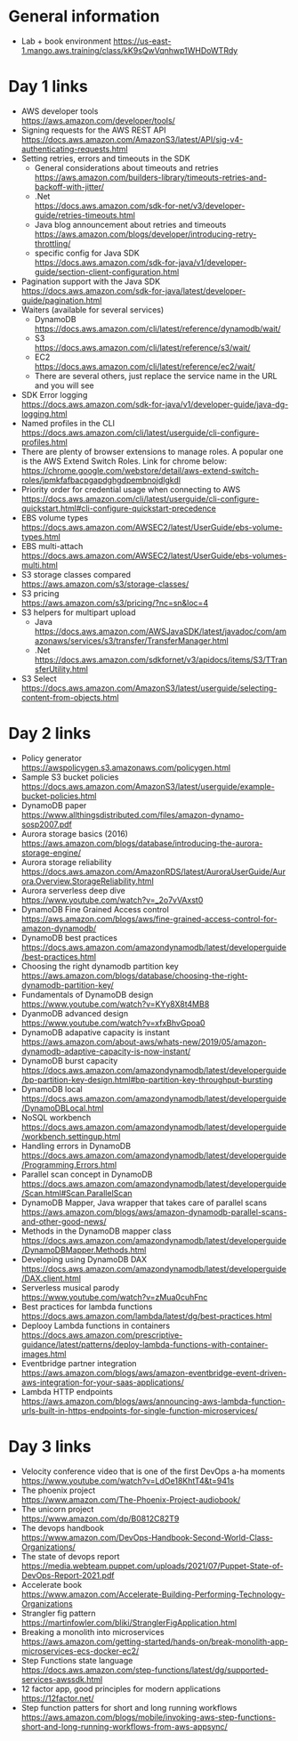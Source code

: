 # General information
- Lab + book environment
https://us-east-1.mango.aws.training/class/kK9sQwVqnhwp1WHDoWTRdy

# Day 1 links

- AWS developer tools<br>https://aws.amazon.com/developer/tools/
- Signing requests for the AWS REST API<br>https://docs.aws.amazon.com/AmazonS3/latest/API/sig-v4-authenticating-requests.html
- Setting retries, errors and timeouts in the SDK
  - General considerations about timeouts and retries<br>https://aws.amazon.com/builders-library/timeouts-retries-and-backoff-with-jitter/
   - .Net<br>https://docs.aws.amazon.com/sdk-for-net/v3/developer-guide/retries-timeouts.html
   - Java blog announcement about retries and timeouts<br>https://aws.amazon.com/blogs/developer/introducing-retry-throttling/
   - specific config for Java SDK<br>https://docs.aws.amazon.com/sdk-for-java/v1/developer-guide/section-client-configuration.html
- Pagination support with the Java SDK<br>https://docs.aws.amazon.com/sdk-for-java/latest/developer-guide/pagination.html
- Waiters (available for several services)
  - DynamoDB<br>https://docs.aws.amazon.com/cli/latest/reference/dynamodb/wait/
  - S3<br>https://docs.aws.amazon.com/cli/latest/reference/s3/wait/
  - EC2<br>https://docs.aws.amazon.com/cli/latest/reference/ec2/wait/
  - There are several others, just replace the service name in the URL and you will see
- SDK Error logging<br>https://docs.aws.amazon.com/sdk-for-java/v1/developer-guide/java-dg-logging.html
- Named profiles in the CLI<br>https://docs.aws.amazon.com/cli/latest/userguide/cli-configure-profiles.html
- There are plenty of browser extensions to manage roles. A popular one is the AWS Extend Switch Roles. Link for chrome below:<br>https://chrome.google.com/webstore/detail/aws-extend-switch-roles/jpmkfafbacpgapdghgdpembnojdlgkdl
- Priority order for credential usage when connecting to AWS<br>https://docs.aws.amazon.com/cli/latest/userguide/cli-configure-quickstart.html#cli-configure-quickstart-precedence
- EBS volume types<br>https://docs.aws.amazon.com/AWSEC2/latest/UserGuide/ebs-volume-types.html
- EBS multi-attach<br>https://docs.aws.amazon.com/AWSEC2/latest/UserGuide/ebs-volumes-multi.html
- S3 storage classes compared<br>https://aws.amazon.com/s3/storage-classes/
- S3 pricing<br>https://aws.amazon.com/s3/pricing/?nc=sn&loc=4
- S3 helpers for multipart upload<br>
  - Java<br>https://docs.aws.amazon.com/AWSJavaSDK/latest/javadoc/com/amazonaws/services/s3/transfer/TransferManager.html
  - .Net<br>https://docs.aws.amazon.com/sdkfornet/v3/apidocs/items/S3/TTransferUtility.html
- S3 Select<br>https://docs.aws.amazon.com/AmazonS3/latest/userguide/selecting-content-from-objects.html

# Day 2 links
- Policy generator<br>https://awspolicygen.s3.amazonaws.com/policygen.html
- Sample S3 bucket policies<br>https://docs.aws.amazon.com/AmazonS3/latest/userguide/example-bucket-policies.html
- DynamoDB paper<br>https://www.allthingsdistributed.com/files/amazon-dynamo-sosp2007.pdf
- Aurora storage basics (2016)<br>https://aws.amazon.com/blogs/database/introducing-the-aurora-storage-engine/
- Aurora storage reliability<br>https://docs.aws.amazon.com/AmazonRDS/latest/AuroraUserGuide/Aurora.Overview.StorageReliability.html
- Aurora serverless deep dive<br>https://www.youtube.com/watch?v=_2o7vVAxst0
- DynamoDB Fine Grained Access control<br>https://aws.amazon.com/blogs/aws/fine-grained-access-control-for-amazon-dynamodb/
- DynamoDB best practices<br>https://docs.aws.amazon.com/amazondynamodb/latest/developerguide/best-practices.html
- Choosing the right dynamodb partition key<br>https://aws.amazon.com/blogs/database/choosing-the-right-dynamodb-partition-key/
- Fundamentals of DynamoDB design<br>https://www.youtube.com/watch?v=KYy8X8t4MB8
- DyanmoDB advanced design<br>https://www.youtube.com/watch?v=xfxBhvGpoa0
- DynamoDB adapative capacity is instant<br>https://aws.amazon.com/about-aws/whats-new/2019/05/amazon-dynamodb-adaptive-capacity-is-now-instant/
- DynamoDB burst capacity<br>https://docs.aws.amazon.com/amazondynamodb/latest/developerguide/bp-partition-key-design.html#bp-partition-key-throughput-bursting
- DynamoDB local<br>https://docs.aws.amazon.com/amazondynamodb/latest/developerguide/DynamoDBLocal.html
- NoSQL workbench<br>https://docs.aws.amazon.com/amazondynamodb/latest/developerguide/workbench.settingup.html
- Handling errors in DynamoDB<br>https://docs.aws.amazon.com/amazondynamodb/latest/developerguide/Programming.Errors.html
- Parallel scan concept in DynamoDB<br>https://docs.aws.amazon.com/amazondynamodb/latest/developerguide/Scan.html#Scan.ParallelScan
- DynamoDB Mapper, Java wrapper that takes care of parallel scans<br>https://aws.amazon.com/blogs/aws/amazon-dynamodb-parallel-scans-and-other-good-news/
- Methods in the DynamoDB mapper class<br>https://docs.aws.amazon.com/amazondynamodb/latest/developerguide/DynamoDBMapper.Methods.html
- Developing using DynamoDB DAX<br>https://docs.aws.amazon.com/amazondynamodb/latest/developerguide/DAX.client.html
- Serverless musical parody<br>https://www.youtube.com/watch?v=zMua0cuhFnc
- Best practices for lambda functions<br>https://docs.aws.amazon.com/lambda/latest/dg/best-practices.html
- Deplooy Lambda functions in containers<br>https://docs.aws.amazon.com/prescriptive-guidance/latest/patterns/deploy-lambda-functions-with-container-images.html
- Eventbridge partner integration<br>https://aws.amazon.com/blogs/aws/amazon-eventbridge-event-driven-aws-integration-for-your-saas-applications/
- Lambda HTTP endpoints<br>https://aws.amazon.com/blogs/aws/announcing-aws-lambda-function-urls-built-in-https-endpoints-for-single-function-microservices/

# Day 3 links
- Velocity conference video that is one of the first DevOps a-ha moments<br>https://www.youtube.com/watch?v=LdOe18KhtT4&t=941s
- The phoenix project<br>https://www.amazon.com/The-Phoenix-Project-audiobook/
- The unicorn project<br>https://www.amazon.com/dp/B0812C82T9
- The devops handbook<br>https://www.amazon.com/DevOps-Handbook-Second-World-Class-Organizations/
- The state of devops report<br>https://media.webteam.puppet.com/uploads/2021/07/Puppet-State-of-DevOps-Report-2021.pdf
- Accelerate book<br>https://www.amazon.com/Accelerate-Building-Performing-Technology-Organizations
- Strangler fig pattern<br>https://martinfowler.com/bliki/StranglerFigApplication.html
- Breaking a monolith into microservices<br>https://aws.amazon.com/getting-started/hands-on/break-monolith-app-microservices-ecs-docker-ec2/
- Step Functions state language<br>https://docs.aws.amazon.com/step-functions/latest/dg/supported-services-awssdk.html
- 12 factor app, good principles for modern applications<br>https://12factor.net/
- Step function patters for short and long running workflows<br>https://aws.amazon.com/blogs/mobile/invoking-aws-step-functions-short-and-long-running-workflows-from-aws-appsync/ 
